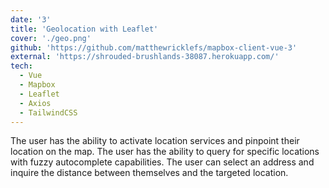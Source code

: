```yaml
---
date: '3'
title: 'Geolocation with Leaflet'
cover: './geo.png'
github: 'https://github.com/matthewricklefs/mapbox-client-vue-3'
external: 'https://shrouded-brushlands-38087.herokuapp.com/'
tech:
  - Vue
  - Mapbox
  - Leaflet
  - Axios
  - TailwindCSS
---
```


The user has the ability to activate location services and pinpoint their location on the map. The user has the ability to query for specific locations with fuzzy autocomplete capabilities. The user can select an address and inquire the distance between themselves and the targeted location.
